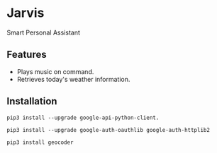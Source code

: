 
# **Jarvis**
Smart Personal Assistant

## **Features**

- Plays music on command.
- Retrieves today's weather information.

## **Installation**

`pip3 install --upgrade google-api-python-client.`

`pip3 install --upgrade google-auth-oauthlib google-auth-httplib2`

`pip3 install geocoder`
